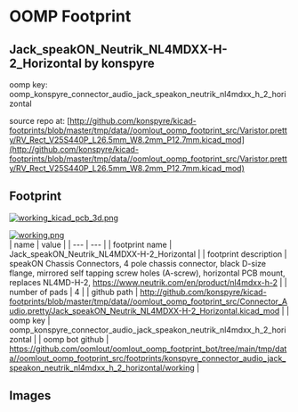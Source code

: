 # OOMP Footprint  
## Jack_speakON_Neutrik_NL4MDXX-H-2_Horizontal  by konspyre  
  
oomp key: oomp_konspyre_connector_audio_jack_speakon_neutrik_nl4mdxx_h_2_horizontal  
  
source repo at: [http://github.com/konspyre/kicad-footprints/blob/master/tmp/data//oomlout_oomp_footprint_src/Varistor.pretty/RV_Rect_V25S440P_L26.5mm_W8.2mm_P12.7mm.kicad_mod](http://github.com/konspyre/kicad-footprints/blob/master/tmp/data//oomlout_oomp_footprint_src/Varistor.pretty/RV_Rect_V25S440P_L26.5mm_W8.2mm_P12.7mm.kicad_mod)  
## Footprint  
  
[![working_kicad_pcb_3d.png](working_kicad_pcb_3d_600.png)](working_kicad_pcb_3d.png)  
  
[![working.png](working_600.png)](working.png)  
| name | value | 
| --- | --- | 
| footprint name | Jack_speakON_Neutrik_NL4MDXX-H-2_Horizontal | 
| footprint description | speakON Chassis Connectors, 4 pole chassis connector, black D-size flange, mirrored self tapping screw holes (A-screw), horizontal PCB mount, replaces NL4MD-H-2, https://www.neutrik.com/en/product/nl4mdxx-h-2 | 
| number of pads | 4 | 
| github path | http://github.com/konspyre/kicad-footprints/blob/master/tmp/data//oomlout_oomp_footprint_src/Connector_Audio.pretty/Jack_speakON_Neutrik_NL4MDXX-H-2_Horizontal.kicad_mod | 
| oomp key | oomp_konspyre_connector_audio_jack_speakon_neutrik_nl4mdxx_h_2_horizontal | 
| oomp bot github | https://github.com/oomlout/oomlout_oomp_footprint_bot/tree/main/tmp/data//oomlout_oomp_footprint_src/footprints/konspyre_connector_audio_jack_speakon_neutrik_nl4mdxx_h_2_horizontal/working | 
## Images  
